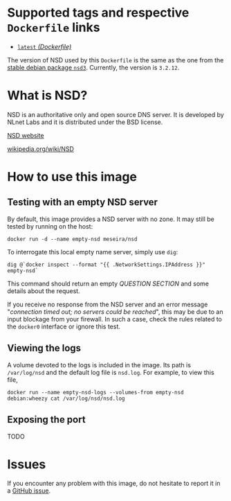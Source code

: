 Supported tags and respective `Dockerfile` links
================================================

* [`latest` *(Dockerfile)*][1]

The version of NSD used by this `Dockerfile` is the same as the one from the [stable debian package `nsd3`][2]. Currently, the version is `3.2.12`.

What is NSD?
============

NSD is an authoritative only and open source DNS server. It is developed by NLnet Labs and it is distributed under the BSD license.

[NSD website][3]

[wikipedia.org/wiki/NSD][4]

How to use this image
=====================

Testing with an empty NSD server
--------------------------------

By default, this image provides a NSD server with no zone. It may still be tested by running on the host:

    docker run -d --name empty-nsd meseira/nsd

To interrogate this local empty name server, simply use `dig`:

    dig @`docker inspect --format "{{ .NetworkSettings.IPAddress }}" empty-nsd`

This command should return an empty *QUESTION SECTION* and some details about the request.

If you receive no response from the NSD server and an error message "*connection timed out; no servers could be reached*", this may be due to an input blockage from your firewall. In such a case, check the rules related to the `docker0` interface or ignore this test.

Viewing the logs
----------------

A volume devoted to the logs is included in the image. Its path is `/var/log/nsd` and the default log file is `nsd.log`. For example, to view this file,

    docker run --name empty-nsd-logs --volumes-from empty-nsd debian:wheezy cat /var/log/nsd/nsd.log

Exposing the port
-----------------

TODO

Issues
======

If you encounter any problem with this image, do not hesitate to report it in a [GitHub issue][5].

  [1]: https://github.com/Meseira/docker-nsd/blob/master/Dockerfile
  [2]: https://packages.debian.org/fr/wheezy/nsd3
  [3]: https://www.nlnetlabs.nl/projects/nsd/
  [4]: https://en.wikipedia.org/wiki/NSD
  [5]: https://github.com/Meseira/docker-nsd/issues
